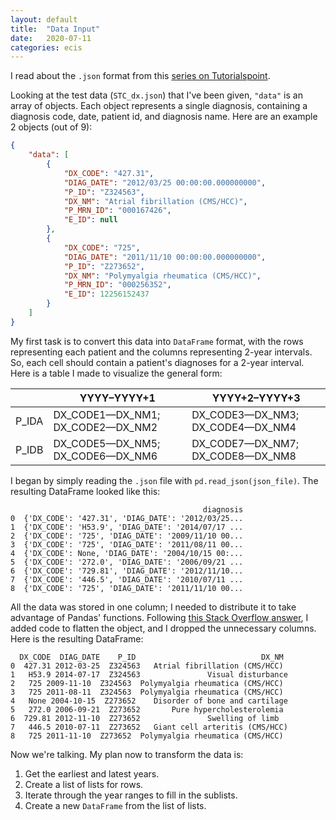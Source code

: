 ```yaml
---
layout: default
title:  "Data Input"
date:   2020-07-11
categories: ecis
---
```


I read about the `.json` format from this
[series on Tutorialspoint](https://www.tutorialspoint.com/json/json_overview.htm).

Looking at the test data (`STC_dx.json`) that I've been given,
`"data"` is an array of objects.
Each object represents a single diagnosis,
containing a diagnosis code, date, patient id, and diagnosis name.
Here are an example 2 objects (out of 9):
```json
{
    "data": [
        {
            "DX_CODE": "427.31",
            "DIAG_DATE": "2012/03/25 00:00:00.000000000",
            "P_ID": "Z324563",
            "DX_NM": "Atrial fibrillation (CMS/HCC)",
            "P_MRN_ID": "000167426",
            "E_ID": null
        },
        {
            "DX_CODE": "725",
            "DIAG_DATE": "2011/11/10 00:00:00.000000000",
            "P_ID": "Z273652",
            "DX_NM": "Polymyalgia rheumatica (CMS/HCC)",
            "P_MRN_ID": "000256352",
            "E_ID": 12256152437
        }
    ]
}
```

My first task is to convert this data into `DataFrame` format, with the rows
representing each patient and the columns representing 2-year intervals.
So, each cell should contain a patient's diagnoses for a 2-year interval.
Here is a table I made to visualize the general form:

|       | YYYY–YYYY+1                      | YYYY+2–YYYY+3                    |
|-------|----------------------------------|----------------------------------|
| P_IDA | DX_CODE1—DX_NM1; DX_CODE2—DX_NM2 | DX_CODE3—DX_NM3; DX_CODE4—DX_NM4 |
| P_IDB | DX_CODE5—DX_NM5; DX_CODE6—DX_NM6 | DX_CODE7—DX_NM7; DX_CODE8—DX_NM8 |

I began by simply reading the `.json` file with `pd.read_json(json_file)`.
The resulting DataFrame looked like this:
```
                                           diagnosis
0  {'DX_CODE': '427.31', 'DIAG_DATE': '2012/03/25...
1  {'DX_CODE': 'H53.9', 'DIAG_DATE': '2014/07/17 ...
2  {'DX_CODE': '725', 'DIAG_DATE': '2009/11/10 00...
3  {'DX_CODE': '725', 'DIAG_DATE': '2011/08/11 00...
4  {'DX_CODE': None, 'DIAG_DATE': '2004/10/15 00:...
5  {'DX_CODE': '272.0', 'DIAG_DATE': '2006/09/21 ...
6  {'DX_CODE': '729.81', 'DIAG_DATE': '2012/11/10...
7  {'DX_CODE': '446.5', 'DIAG_DATE': '2010/07/11 ...
8  {'DX_CODE': '725', 'DIAG_DATE': '2011/11/10 00...
```

All the data was stored in one column;
I needed to distribute it to take advantage of Pandas' functions.
Following [this Stack Overflow answer](https://stackoverflow.com/a/53967353/14106506),
I added code to flatten the object, and I dropped the unnecessary columns.
Here is the resulting DataFrame:
```
  DX_CODE  DIAG_DATE 	P_ID                         	DX_NM
0  427.31 2012-03-25  Z324563 	Atrial fibrillation (CMS/HCC)
1   H53.9 2014-07-17  Z324563            	Visual disturbance
2 	725 2009-11-10  Z324563  Polymyalgia rheumatica (CMS/HCC)
3 	725 2011-08-11  Z324563  Polymyalgia rheumatica (CMS/HCC)
4	None 2004-10-15  Z273652	Disorder of bone and cartilage
5   272.0 2006-09-21  Z273652     	Pure hypercholesterolemia
6  729.81 2012-11-10  Z273652              	Swelling of limb
7   446.5 2010-07-11  Z273652	Giant cell arteritis (CMS/HCC)
8 	725 2011-11-10  Z273652  Polymyalgia rheumatica (CMS/HCC)
```

Now we're talking. My plan now to transform the data is:
1. Get the earliest and latest years.
2. Create a list of lists for rows.
3. Iterate through the year ranges to fill in the sublists.
4. Create a new `DataFrame` from the list of lists.
